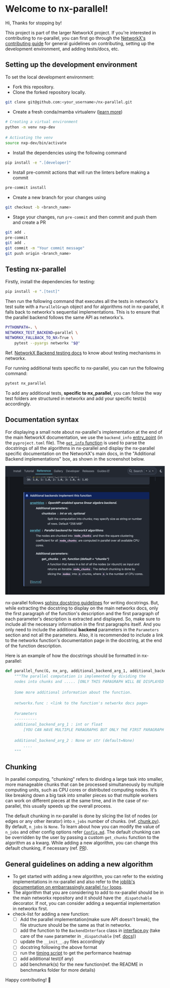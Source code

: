 # Welcome to nx-parallel!

Hi, Thanks for stopping by!

This project is part of the larger NetworkX project. If you're interested in contributing to nx-parallel, you can first go through the [NetworkX's contributing guide](https://github.com/networkx/networkx/blob/main/CONTRIBUTING.rst) for general guidelines on contributing, setting up the development environment, and adding tests/docs, etc.

## Setting up the development environment

To set the local development environment:

- Fork this repository.
- Clone the forked repository locally.

```.sh
git clone git@github.com:<your_username>/nx-parallel.git
```

- Create a fresh conda/mamba virtualenv ([learn more](https://github.com/networkx/networkx/blob/main/CONTRIBUTING.rst#development-workflow))

```.sh
# Creating a virtual environment
python -m venv nxp-dev

# Activating the venv
source nxp-dev/bin/activate
```

- Install the dependencies using the following command

```.sh
pip install -e ".[developer]"
```

- Install pre-commit actions that will run the linters before making a commit

```.sh
pre-commit install
```

- Create a new branch for your changes using

```.sh
git checkout -b <branch_name>
```

- Stage your changes, run `pre-commit` and then commit and push them and create a PR

```.sh
git add .
pre-commit
git add .
git commit -m "Your commit message"
git push origin <branch_name>
```

## Testing nx-parallel

Firstly, install the dependencies for testing:

```.sh
pip install -e ".[test]"
```

Then run the following command that executes all the tests in networkx's test suite with a `ParallelGraph` object and for algorithms not in nx-parallel, it falls back to networkx's sequential implementations. This is to ensure that the parallel backend follows the same API as networkx's.

```.sh
PYTHONPATH=. \
NETWORKX_TEST_BACKEND=parallel \
NETWORKX_FALLBACK_TO_NX=True \
    pytest --pyargs networkx "$@"
```

Ref. [NetworkX Backend testing docs](https://networkx.org/documentation/latest/reference/backends.html#testing-the-custom-backend) to know about testing mechanisms in networkx.

For running additional tests specific to nx-parallel, you can run the following command:

```.sh
pytest nx_parallel
```

To add any additional tests, **specific to nx_parallel**, you can follow the way test folders are structured in networkx and add your specific test(s) accordingly.

## Documentation syntax

For displaying a small note about nx-parallel's implementation at the end of the main NetworkX documentation, we use the `backend_info` [entry_point](https://packaging.python.org/en/latest/specifications/entry-points/#entry-points) (in the `pyproject.toml` file). The [`get_info` function](./_nx_parallel/__init__.py) is used to parse the docstrings of all the algorithms in nx-parallel and display the nx-parallel specific documentation on the NetworkX's main docs, in the "Additional Backend implementations" box, as shown in the screenshot below.

![backend_box_ss](./assets/images/backend_box_ss.png)

nx-parallel follows [sphinx docstring guidelines](https://the-ultimate-sphinx-tutorial.readthedocs.io/en/latest/_guide/_styleguides/docstrings-guidelines.html) for writing docstrings. But, while extracting the docstring to display on the main networkx docs, only the first paragraph of the function's description and the first paragraph of each parameter's description is extracted and displayed. So, make sure to include all the necessary information in the first paragraphs itself. And you only need to include the additional **backend** parameters in the `Parameters` section and not all the parameters. Also, it is recommended to include a link to the networkx function's documentation page in the docstring, at the end of the function description.

Here is an example of how the docstrings should be formatted in nx-parallel:

```.py
def parallel_func(G, nx_arg, additional_backend_arg_1, additional_backend_arg_2=None):
    """The parallel computation is implemented by dividing the
    nodes into chunks and ..... [ONLY THIS PARAGRAPH WILL BE DISPLAYED ON THE MAIN NETWORKX DOCS]

    Some more additional information about the function.

    networkx.func : <link to the function's networkx docs page>

    Parameters
    ----------
    additional_backend_arg_1 : int or float
        [YOU CAN HAVE MULTIPLE PARAGRAPHS BUT ONLY THE FIRST PARAGRAPH WILL BE DISPLAYED ON THE MAIN NETWORKX DOCS]

    additional_backend_arg_2 : None or str (default=None)
        ....
    """
```

## Chunking

In parallel computing, "chunking" refers to dividing a large task into smaller, more manageable chunks that can be processed simultaneously by multiple computing units, such as CPU cores or distributed computing nodes. It's like breaking down a big task into smaller pieces so that multiple workers can work on different pieces at the same time, and in the case of nx-parallel, this usually speeds up the overall process.

The default chunking in nx-parallel is done by slicing the list of nodes (or edges or any other iterator) into `n_jobs` number of chunks. (ref. [chunk.py](./nx_parallel/utils/chunk.py)). By default, `n_jobs` is `None`. To learn about how you can modify the value of `n_jobs` and other config options refer [`Config.md`](./Config.md). The default chunking can be overridden by the user by passing a custom `get_chunks` function to the algorithm as a kwarg. While adding a new algorithm, you can change this default chunking, if necessary (ref. [PR](https://github.com/networkx/nx-parallel/pull/33)).

## General guidelines on adding a new algorithm

- To get started with adding a new algorithm, you can refer to the existing implementations in nx-parallel and also refer to the [joblib's documentation on embarrassingly parallel `for` loops](https://joblib.readthedocs.io/en/latest/parallel.html).
- The algorithm that you are considering to add to nx-parallel should be in the main networkx repository and it should have the `_dispatchable` decorator. If not, you can consider adding a sequential implementation in networkx first.
- check-list for adding a new function:
  - [ ] Add the parallel implementation(make sure API doesn't break), the file structure should be the same as that in networkx.
  - [ ] add the function to the `BackendInterface` class in [interface.py](./nx_parallel/interface.py) (take care of the `name` parameter in `_dispatchable` (ref. [docs](https://networkx.org/documentation/latest/reference/backends.html)))
  - [ ] update the `__init__.py` files accordingly
  - [ ] docstring following the above format
  - [ ] run the [timing script](./timing/timing_individual_function.py) to get the performance heatmap
  - [ ] add additional test(if any)
  - [ ] add benchmark(s) for the new function(ref. the README in benchmarks folder for more details)

Happy contributing! 🎉
